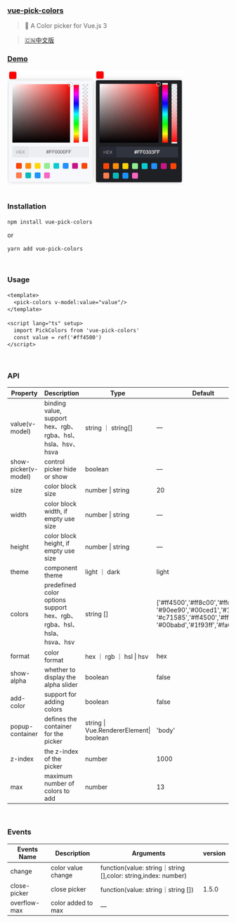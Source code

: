 ### [vue-pick-colors](https://github.com/qiuzongyuan/vue-pick-colors)

>  🎉 A Color picker for Vue.js 3

> [🇨🇳中文版](https://github.com/qiuzongyuan/vue-pick-colors)


### [Demo](https://qiuzongyuan.github.io/vue-pick-colors/use.html)

<div style="display: flex">
    <img src="./images/effect-light.png" style="width:200px;" />
    <img src="./images/effect-dark.png" style="width:200px;" />
</div>

<br/>

### Installation
```
npm install vue-pick-colors
```
or
```
yarn add vue-pick-colors
```
<br/>

### Usage
```
<template>
  <pick-colors v-model:value="value"/>
</template>

<script lang="ts" setup>
  import PickColors from 'vue-pick-colors'
  const value = ref('#ff4500')
</script>
```

<br/>

### API
| Property             | Description                                                  | Type                                    | Default                                                      | version |
| -------------------- | ------------------------------------------------------------ | --------------------------------------- | ------------------------------------------------------------ | ------- |
| value(v-model)       | binding value, support hex、rgb、rgba、hsl、hsla、hsv、hsva  | string ｜ string[]                      | —                                                            |         |
| show-picker(v-model) | control picker hide or show                                  | boolean                                 | —                                                            | 1.5.0   |
| size                 | color block size                                             | number \| string                        | 20                                                           |         |
| width                | color block width, if empty use size                         | number \| string                        | —                                                            | 1.5.0   |
| height               | color block height, if empty use size                        | number \| string                        | —                                                            | 1.5.0   |
| theme                | component theme                                              | light ｜ dark                           | light                                                        |         |
| colors               | predefined color options support hex、rgb、rgba、hsl、hsla、hsva、hsv | string []                               | ['#ff4500','#ff8c00','#ffd700', '#90ee90','#00ced1','#1e90ff', '#c71585','#ff4500','#ff7800', '#00babd','#1f93ff','#fa64c3'] |         |
| format               | color format                                                 | hex ｜ rgb ｜ hsl \| hsv                | hex                                                          |         |
| show-alpha           | whether to display the alpha slider                          | boolean                                 | false                                                        |         |
| add-color            | support for adding colors                                    | boolean                                 | false                                                        |         |
| popup-container      | defines the container for the picker                         | string \| Vue.RendererElement\| boolean | 'body'                                                       | 1.5.0   |
| z-index              | the z-index  of the picker                                   | number                                  | 1000                                                         | 1.5.0   |
| max                  | maximum number of colors to add                              | number                                  | 13                                                           |         |



<br/>

### Events

| Events Name  | Description        | Arguments                                                    | version |
| ------------ | ------------------ | ------------------------------------------------------------ | ------- |
| change       | color value change | function(value: string｜string [],color: string,index: number) |         |
| close-picker  | close picker       | function(value: string｜string [])                           | 1.5.0   |
| overflow-max | color added to max | —                                                            |         |